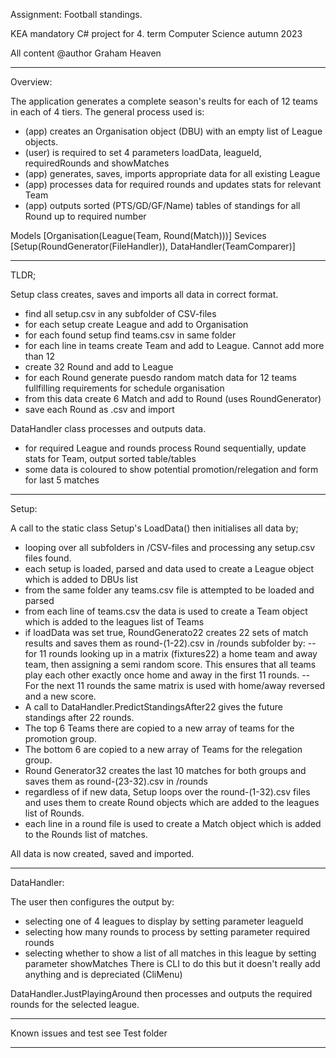 Assignment: Football standings.

KEA mandatory C# project for 4. term Computer Science autumn 2023

All content @author Graham Heaven

-------------------------------------------------------------------------------------------------------

Overview:

The application generates a complete season's reults for each of 12 teams in each of 4 tiers.
The general process used is:
- (app) creates an Organisation object (DBU) with an empty list of League objects.
- (user) is required to set 4 parameters loadData, leagueId, requiredRounds and showMatches
- (app) generates, saves, imports appropriate data for all existing League
- (app) processes data for required rounds and updates stats for relevant Team
- (app) outputs sorted (PTS/GD/GF/Name) tables of standings for all Round up to required number

Models [Organisation(League(Team, Round(Match)))]
Sevices [Setup(RoundGenerator(FileHandler)), DataHandler(TeamComparer)]

----------------------------------------------------------------------------------------------------------

TLDR;

Setup class creates, saves and imports all data in correct format.
- find all setup.csv in any subfolder of CSV-files
- for each setup create League and add to Organisation
- for each found setup find teams.csv in same folder
- for each line in teams create Team and add to League. Cannot add more than 12
- create 32 Round and add to League
- for each Round generate puesdo random match data for 12 teams fullfilling requirements for schedule organisation
- from this data create 6 Match and add to Round (uses RoundGenerator)
- save each Round as .csv and import

DataHandler class processes and outputs data.
- for required League and rounds process Round sequentially, update stats for Team, output sorted table/tables
- some data is coloured to show potential promotion/relegation and form for last 5 matches

---------------------------------------------------------------------------------------------------

Setup:

A call to the static class Setup's LoadData() then initialises all data by;
- looping over all subfolders in /CSV-files and processing any setup.csv files found.
- each setup is loaded, parsed and data used to create a League object which is added to DBUs list
- from the same folder any teams.csv file is attempted to be loaded and parsed
- from each line of teams.csv the data is used to create a Team object which is added to the leagues list of Teams
- if loadData was set true, RoundGenerato22 creates 22 sets of match results and saves them as round-(1-22).csv in /rounds subfolder by:
-- for 11 rounds looking up in a matrix (fixtures22) a home team and away team, then assigning a semi random score. This ensures that all teams play each other exactly once home and away in the first 11 rounds.
-- For the next 11 rounds the same matrix is used with home/away reversed and a new score.
- A call to DataHandler.PredictStandingsAfter22 gives the future standings after 22 rounds.
- The top 6 Teams there are copied to a new array of teams for the promotion group.
- The bottom 6 are copied to a new array of Teams for the relegation group.
- Round Generator32 creates the last 10 matches for both groups and saves them as round-(23-32).csv in /rounds
- regardless of if new data, Setup loops over the round-(1-32).csv files and uses them to create Round objects which are added to the leagues list of Rounds.
- each line in a round file is used to create a Match object which is added to the Rounds list of matches.

All data is now created, saved and imported.

-----------------------------------------------------------------------------------------------------------------

DataHandler:

The user then configures the output by:
- selecting one of 4 leagues to display by setting parameter leagueId
- selecting how many rounds to process by setting parameter required rounds
- selecting whether to show a list of all matches in this league by setting parameter showMatches
There is CLI to do this but it doesn't really add anything and is depreciated (CliMenu)

DataHandler.JustPlayingAround then processes and outputs the required rounds for the selected league.

------------------------------------------------------------------------------------------------------------------

Known issues and test see Test folder

-------------------------------------------------------------------------------------------------------------